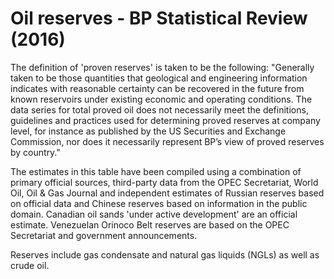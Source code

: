 # Oil reserves - BP Statistical Review (2016)

The definition of 'proven reserves' is taken to be the following: "Generally taken to be those quantities that geological and engineering information indicates with reasonable certainty can be recovered in the future from known reservoirs under existing economic and operating conditions. The data series for total proved oil does not necessarily meet the definitions, guidelines and practices used for determining proved reserves at company level, for instance as published by the US Securities and Exchange Commission, nor does it necessarily represent BP’s view of proved reserves by country."

The estimates in this table have been compiled using a combination of primary official sources, third-party data from the OPEC Secretariat, World Oil, Oil & Gas Journal and independent estimates of Russian reserves based on official data and Chinese reserves based on information in the public domain. Canadian oil sands 'under active development' are an official estimate. Venezuelan Orinoco Belt reserves are based on the OPEC Secretariat and government announcements.

Reserves include gas condensate and natural gas liquids (NGLs) as well as crude oil.